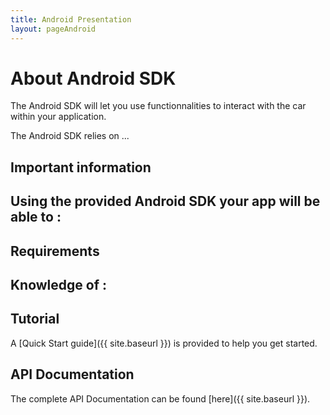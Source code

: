 ```yaml
---
title: Android Presentation
layout: pageAndroid
---
```


# About Android SDK

The Android SDK will let you use functionnalities to interact with the car within your application.

The Android SDK relies on ...




## Important information


Using the provided Android SDK your app will be able to :
- 


## Requirements

Knowledge of :
- 

## Tutorial

A [Quick Start guide]({{ site.baseurl }}) is provided to help you get started.

## API Documentation

The complete API Documentation can be found [here]({{ site.baseurl }}).